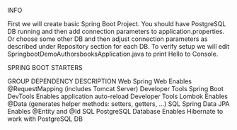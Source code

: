 INFO

First we will create basic Spring Boot Project.
You should have PostgreSQL DB running and then add connection parameters to application.properties.
Or choose some other DB and then adjust connection parameters as described under Repository section for each DB.
To verify setup we will edit SpringbootDemoAuthorsbooksApplication.java to print Hello to Console.

SPRING BOOT STARTERS

GROUP	            DEPENDENCY	          DESCRIPTION
Web	              Spring Web	          Enables @RequestMapping (includes Tomcat Server)
Developer Tools	  Spring Boot           DevTools	Enables application auto-reload 
Developer Tools   Lombok	              Enables @Data (generates helper methods: setters, getters, ...)
SQL	              Spring Data JPA	      Enables @Entity and @Id
SQL               PostgreSQL Database 	Enables Hibernate to work with PostgreSQL DB

